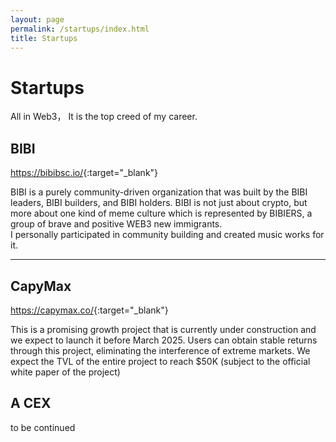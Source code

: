 ```yaml
---
layout: page
permalink: /startups/index.html
title: Startups
---
```

# Startups
All in Web3， It is the top creed of my career.

## BIBI
<https://bibibsc.io/>{:target="_blank"}

BIBI is a purely community-driven organization that was built by the BIBI leaders, BIBI builders, and BIBI holders. BIBI is not just about crypto, but more about one kind of meme culture which is represented by BIBIERS, a group of brave and positive WEB3 new immigrants.  
I personally participated in community building and created music works for it.
<br>

---

## CapyMax
<https://capymax.co/>{:target="_blank"}

This is a promising growth project that is currently under construction and we expect to launch it before March 2025. Users can obtain stable returns through this project, eliminating the interference of extreme markets. We expect the TVL of the entire project to reach $50K (subject to the official white paper of the project)
<br>

## A CEX


to be continued